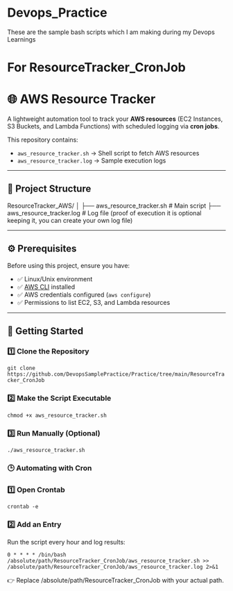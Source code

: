# Devops_Practice
These are the sample bash scripts which I am making during my Devops Learnings


# For ResourceTracker_CronJob

# 🌐 AWS Resource Tracker

A lightweight automation tool to track your **AWS resources** (EC2 Instances, S3 Buckets, and Lambda Functions) with scheduled logging via **cron jobs**.  

This repository contains:  
- `aws_resource_tracker.sh` → Shell script to fetch AWS resources  
- `aws_resource_tracker.log` → Sample execution logs 

---

## 📂 Project Structure

ResourceTracker_AWS/
│
├── aws_resource_tracker.sh # Main script
├── aws_resource_tracker.log # Log file (proof of execution it is optional keeping it, you can create your own log file)


---

## ⚙️ Prerequisites

Before using this project, ensure you have:

- ✅ Linux/Unix environment  
- ✅ [AWS CLI](https://docs.aws.amazon.com/cli/latest/userguide/getting-started-install.html) installed  
- ✅ AWS credentials configured (`aws configure`)  
- ✅ Permissions to list EC2, S3, and Lambda resources  

---

## 🚀 Getting Started

### 1️⃣ Clone the Repository
```git clone https://github.com/DevopsSamplePractice/Practice/tree/main/ResourceTracker_CronJob```

### 2️⃣ Make the Script Executable

```chmod +x aws_resource_tracker.sh```

### 3️⃣ Run Manually (Optional)

```./aws_resource_tracker.sh```


### 🕒 Automating with Cron
### 1️⃣ Open Crontab

```crontab -e```

### 2️⃣ Add an Entry

Run the script every hour and log results:

```0 * * * * /bin/bash /absolute/path/ResourceTracker_CronJob/aws_resource_tracker.sh >> /absolute/path/ResourceTracker_CronJob/aws_resource_tracker.log 2>&1```

👉 Replace /absolute/path/ResourceTracker_CronJob with your actual path.


